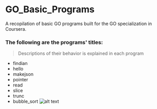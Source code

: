 # GO_Basic_Programs
A recopilation of basic GO programs built for the GO specialization in Coursera.

### The following are the programs' titles:
> Descriptions of their behavior is explained in each program

- findian
- hello
- makejson
- pointer
- read
- slice 
- trunc
- bubble_sort
![alt text](https://1.bp.blogspot.com/-J_7Dq7ovbwQ/XmFfXD2wAmI/AAAAAAAAr6I/6_sUNbgsrsofNg7xoIrJndN1xida3XdDwCLcBGAsYHQ/s1600/Golang.png)
